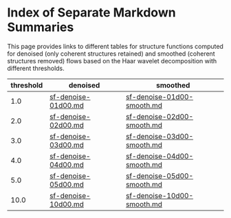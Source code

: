 # Index of Separate Markdown Summaries

This page provides links to different tables for structure functions computed for denoised (only coherent structures retained) and smoothed (coherent structures removed) flows based on the Haar wavelet decomposition with different thresholds.

| threshold | denoised | smoothed |
|-----------|----------|----------|
|  1.0      | [sf-denoise-01d00.md](sf-denoise-01d00.md) | [sf-denoise-01d00-smooth.md](sf-denoise-01d00-smooth.md) |
|  2.0      | [sf-denoise-02d00.md](sf-denoise-02d00.md) | [sf-denoise-02d00-smooth.md](sf-denoise-02d00-smooth.md) |
|  3.0      | [sf-denoise-03d00.md](sf-denoise-03d00.md) | [sf-denoise-03d00-smooth.md](sf-denoise-03d00-smooth.md) |
|  4.0      | [sf-denoise-04d00.md](sf-denoise-04d00.md) | [sf-denoise-04d00-smooth.md](sf-denoise-04d00-smooth.md) |
|  5.0      | [sf-denoise-05d00.md](sf-denoise-05d00.md) | [sf-denoise-05d00-smooth.md](sf-denoise-05d00-smooth.md) |
| 10.0      | [sf-denoise-10d00.md](sf-denoise-10d00.md) | [sf-denoise-10d00-smooth.md](sf-denoise-10d00-smooth.md) |
